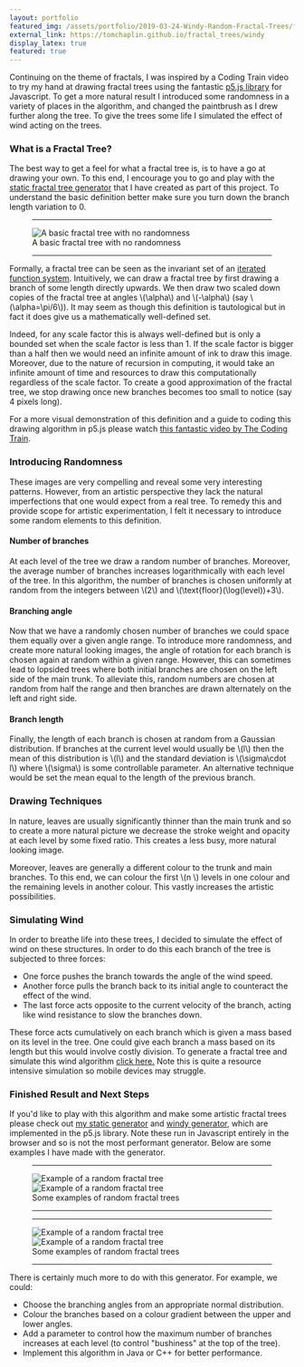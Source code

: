 ```yaml
---
layout: portfolio
featured_img: /assets/portfolio/2019-03-24-Windy-Random-Fractal-Trees/fractal_tree6_variation02_crop.png
external_link: https://tomchaplin.github.io/fractal_trees/windy
display_latex: true
featured: true
---
```

Continuing on the theme of fractals, I was inspired by a Coding Train video to try my hand at drawing fractal trees using the fantastic [p5.js library](https://p5js.org/) for Javascript.
To get a more natural result I introduced some randomness in a variety of places in the algorithm, and changed the paintbrush as I drew further along the tree.
To give the trees some life I simulated the effect of wind acting on the trees.
<!--more-->

### What is a Fractal Tree?

The best way to get a feel for what a fractal tree is, is to have a go at drawing your own.
To this end, I encourage you to go and play with the [static fractal tree generator](https://tomchaplin.github.io/fractal_trees) that I have created as part of this project.
To understand the basic definition better make sure you turn down the branch length variation to 0.

<figure class = "in_article">
    <hr class="midrule">
    <div>
        <div><img src="/assets/portfolio/2019-03-24-Windy-Random-Fractal-Trees/fractal_tree_no_random.png" alt="A basic fractal tree with no randomness"></div>
    </div>
    <figcaption>A basic fractal tree with no randomness</figcaption>
    <hr class="midrule">
</figure>

Formally, a fractal tree can be seen as the invariant set of an [iterated function system](http://mathworld.wolfram.com/IteratedFunctionSystem.html).
Intuitively, we can draw a fractal tree by first drawing a branch of some length directly upwards.
We then draw two scaled down copies of the fractal tree at angles \\(\alpha\\) and \\(-\alpha\\) (say \\(\alpha=\pi/6\\)).
It may seem as though this definition is tautological but in fact it does give us a mathematically well-defined set.

Indeed, for any scale factor this is always well-defined but is only a bounded set when the scale factor is less than 1.
If the scale factor is bigger than a half then we would need an infinite amount of ink to draw this image.
Moreover, due to the nature of recursion in computing, it would take an infinite amount of time and resources to draw this computationally regardless of the scale factor. 
To create a good approximation of the fractal tree, we stop drawing once new branches becomes too small to notice (say 4 pixels long).

For a more visual demonstration of this definition and a guide to coding this drawing algorithm in p5.js please watch [this fantastic video by The Coding Train](https://www.youtube.com/watch?v=0jjeOYMjmDU).

### Introducing Randomness

These images are very compelling and reveal some very interesting patterns.
However, from an artistic perspective they lack the natural imperfections that one would expect from a real tree.
To remedy this and provide scope for artistic experimentation, I felt it necessary to introduce some random elements to this definition.

#### Number of branches

At each level of the tree we draw a random number of branches.
Moreover, the average number of branches increases logarithmically with each level of the tree.
In this algorithm, the number of branches is chosen uniformly at random from the integers between \\(2\\) and \\(\text{floor}(\log(level))+3\\).

#### Branching angle

Now that we have a randomly chosen number of branches we could space them equally over a given angle range.
To introduce more randomness, and create more natural looking images, the angle of rotation for each branch is chosen again at random within a given range.
However, this can sometimes lead to lopsided trees where both initial branches are chosen on the left side of the main trunk.
To alleviate this, random numbers are chosen at random from half the range and then branches are drawn alternately on the left and right side.

#### Branch length

Finally, the length of each branch is chosen at random from a Gaussian distribution.
If branches at the current level would usually be \\(l\\) then the mean of this distribution is \\(l\\) and the standard deviation is \\(\sigma\cdot l\\) where \\(\sigma\\) is some controllable parameter.
An alternative technique would be set the mean equal to the length of the previous branch.

### Drawing Techniques

In nature, leaves are usually significantly thinner than the main trunk and so to create a more natural picture we decrease the stroke weight and opacity at each level by some fixed ratio.
This creates a less busy, more natural looking image.

Moreover, leaves are generally a different colour to the trunk and main branches.
To this end, we can colour the first \\(n \\) levels in one colour and the remaining levels in another colour.
This vastly increases the artistic possibilities.

### Simulating Wind

In order to breathe life into these trees, I decided to simulate the effect of wind on these structures.
In order to do this each branch of the tree is subjected to three forces:

* One force pushes the branch towards the angle of the wind speed.
* Another force pulls the branch back to its initial angle to counteract the effect of the wind.
* The last force acts opposite to the current velocity of the branch, acting like wind resistance to slow the branches down.

These force acts cumulatively on each branch which is given a mass based on its level in the tree.
One could give each branch a mass based on its length but this would involve costly division.
To generate a fractal tree and simulate this wind algorithm <a href="/fractal_trees/windy">click here.</a>
Note this is quite a resource intensive simulation so mobile devices may struggle.

### Finished Result and Next Steps

If you'd like to play with this algorithm and make some artistic fractal trees please check out [my static generator](https://tomchaplin.github.io/fractal_trees) and [windy generator](https://tomchaplin.github.io/fractal_trees/windy), which are implemented in the p5.js library.
Note these run in Javascript entirely in the browser and so is not the most performant generator.
Below are some examples I have made with the generator.

<figure class = "in_article">
	<hr class="midrule">
	<div class="side_by_side">
		<div><img src="/assets/portfolio/2019-03-24-Windy-Random-Fractal-Trees/featured_tree3.png" alt="Example of a random fractal tree"></div>
		<div><img src="/assets/portfolio/2019-03-24-Windy-Random-Fractal-Trees/featured_tree.png" alt="Example of a random fractal tree"></div>
	</div>
	<figcaption>Some examples of random fractal trees</figcaption>
	<hr class="midrule">
</figure>

<figure class = "in_article">
	<hr class="midrule">
	<div class="side_by_side">
		<div><img src="/assets/portfolio/2019-03-24-Windy-Random-Fractal-Trees/fractal_tree6_variation01.png" alt="Example of a random fractal tree"></div>
		<div><img src="/assets/portfolio/2019-03-24-Windy-Random-Fractal-Trees/fractal_tree7.png" alt="Example of a random fractal tree"></div>
	</div>
	<figcaption>Some examples of random fractal trees</figcaption>
	<hr class="midrule">
</figure>

There is certainly much more to do with this generator.
For example, we could:

* Choose the branching angles from an appropriate normal distribution.
* Colour the branches based on a colour gradient between the upper and lower angles.
* Add a parameter to control how the maximum number of branches increases at each level (to control "bushiness" at the top of the tree).
* Implement this algorithm in Java or C++ for better performance.

